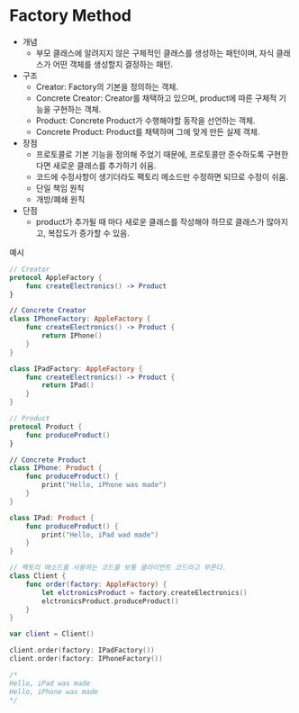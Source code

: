 # Factory Method

- 개념
    - 부모 클래스에 알려지지 않은 구체적인 클래스를 생성하는 패턴이며, 자식 클래스가 어떤 객체를 생성할지 결정하는 패턴.
- 구조
    - Creator: Factory의 기본을 정의하는 객체.
    - Concrete Creator:  Creator를 채택하고 있으며, product에 따른 구체적 기능을 구현하는 객체.
    - Product: Concrete Product가 수행해야할 동작을 선언하는 객체.
    - Concrete Product: Product를 채택하며 그에 맞게 만든 실제 객체.
- 장점
    - 프로토콜로 기본 기능을 정의해 주었기 때문에, 프로토콜만 준수하도록 구현한다면 새로운 클래스를 추가하기 쉬움.
    - 코드에 수정사항이 생기더라도 팩토리 메소드만 수정하면 되므로 수정이 쉬움.
    - 단일 책임 원칙
    - 개방/폐쇄 원칙
- 단점
    - product가 추가될 때 마다 새로운 클래스를 작성해야 하므로 클래스가 많아지고, 복잡도가 증가할 수 있음.

예시

```swift
// Creator
protocol AppleFactory {
    func createElectronics() -> Product
}

// Concrete Creator
class IPhoneFactory: AppleFactory {
    func createElectronics() -> Product {
        return IPhone()
    }
}

class IPadFactory: AppleFactory {
    func createElectronics() -> Product {
        return IPad()
    }
}

// Product
protocol Product {
    func produceProduct()
}

// Concrete Product
class IPhone: Product {
    func produceProduct() {
        print("Hello, iPhone was made")
    }
}

class IPad: Product {
    func produceProduct() {
        print("Hello, iPad wad made")
    }
}

// 팩토리 메소드를 사용하는 코드를 보통 클라이언트 코드라고 부른다.
class Client {
    func order(factory: AppleFactory) {
        let elctronicsProduct = factory.createElectronics()
        elctronicsProduct.produceProduct()
    }
}

var client = Client()

client.order(factory: IPadFactory())
client.order(factory: IPhoneFactory())

/*
Hello, iPad was made
Hello, iPhone was made
*/
```
